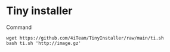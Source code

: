 # Tiny installer

Command

```console
wget https://github.com/4iTeam/TinyInstaller/raw/main/ti.sh
bash ti.sh 'http://image.gz'
```